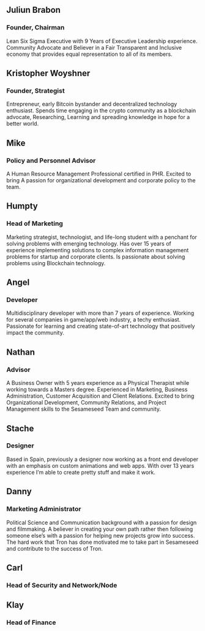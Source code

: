 ## Juliun Brabon 

### Founder, Chairman

Lean Six Sigma Executive with 9 Years of Executive Leadership experience. Community Advocate and Believer in a Fair Transparent and Inclusive economy that provides equal representation to all of its members.

## Kristopher Woyshner

### Founder, Strategist

Entrepreneur, early Bitcoin bystander and decentralized technology enthusiast. Spends time engaging in the crypto community as a blockchain advocate, Researching, Learning and spreading knowledge in hope for a better world.

## Mike 

### Policy and Personnel Advisor

A Human Resource Management Professional certified in PHR. Excited to bring A passion for organizational development and corporate policy to the team.

## Humpty

### Head of Marketing

Marketing strategist, technologist, and life-long student with a penchant for solving problems with emerging technology. Has over 15 years of experience implementing solutions to complex information management problems for startup and corporate clients. Is passionate about solving problems using Blockchain technology.

## Angel

### Developer

Multidisciplinary developer with more than 7 years of experience. Working for several companies in game/app/web industry, a techy enthusiast. Passionate for learning and creating state-of-art technology that positively impact the community.

## Nathan

### Advisor

A Business Owner with 5 years experience as a Physical Therapist while working towards a Masters degree. Experienced in Marketing, Business Administration, Customer Acquisition and Client Relations. Excited to bring Organizational Development, Community Relations, and Project Management skills to the Sesameseed Team and community.

## Stache

### Designer

Based in Spain, previously a designer now working as a front end developer with an emphasis on custom animations and web apps. With over 13 years experience I’m able to create pretty stuff and make it work.

## Danny

### Marketing Administrator 

Political Science and Communication background with a passion for design and filmmaking. A believer in creating your own path rather then following someone else’s with a passion for helping new projects grow into success. The hard work that Tron has done motivated me to take part in Sesameseed and contribute to the success of Tron.

## Carl 

### Head of Security and Network/Node

## Klay 

### Head of Finance
